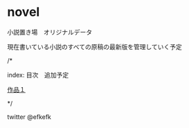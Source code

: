 # novel
小説置き場　オリジナルデータ

現在書いている小説のすべての原稿の最新版を管理していく予定

/*

index: 目次　追加予定

<a href="https://efkefk.github.io/novel/魔女の童話.odt">作品１</a>

*/

twitter @efkefk




